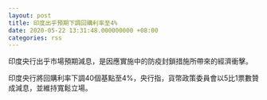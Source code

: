 ```yaml
---
layout: post
title: 印度出乎預期下調回購利率至4%
date: 2020-05-22 13:31:48.000000000 +08:00
categories: rss
---
```


印度央行出乎市場預期減息，是因應實施中的防疫封鎖措施所帶來的經濟衝擊。

印度央行將回購利率下調40個基點至4%，央行指，貨幣政策委員會以5比1票數贊成減息，並維持寬鬆立場。
